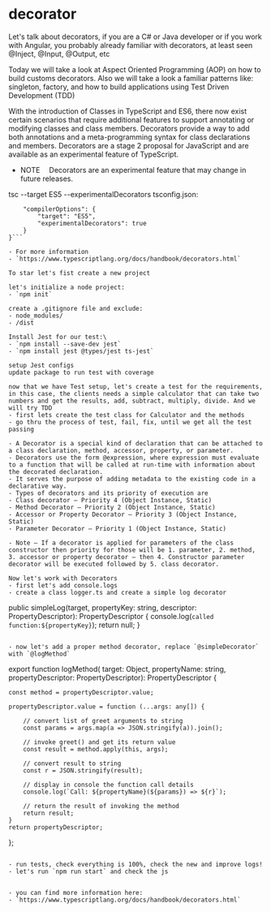 # decorator
Let's talk about decorators, if you are a C# or Java developer or if you work with Angular, you probably already familiar with decorators, at least seen @Inject, @Input, @Output, etc

Today we will take a look at Aspect Oriented Programming (AOP) on how to build customs decorators. Also we will take a look a familiar patterns like: singleton, factory, and how to build applications using Test Driven Development (TDD)

With the introduction of Classes in TypeScript and ES6, there now exist certain scenarios that require additional features to support annotating or modifying classes and class members. Decorators provide a way to add both annotations and a meta-programming syntax for class declarations and members. Decorators are a stage 2 proposal for JavaScript and are available as an experimental feature of TypeScript.

- NOTE  Decorators are an experimental feature that may change in future releases.

tsc --target ES5 --experimentalDecorators
tsconfig.json:

```{
    "compilerOptions": {
        "target": "ES5",
        "experimentalDecorators": true
    }
}```

- For more information
- `https://www.typescriptlang.org/docs/handbook/decorators.html`

To star let's fist create a new project

let's initialize a node project:
- `npm init`

create a .gitignore file and exclude:
- node_modules/
- /dist

Install Jest for our test:\
- `npm install --save-dev jest` 
- `npm install jest @types/jest ts-jest`

setup Jest configs
update package to run test with coverage

now that we have Test setup, let's create a test for the requirements, in this case, the clients needs a simple calculator that can take two numbers and get the results, add, subtract, multiply, divide. And we will try TDD
- first lets create the test class for Calculator and the methods
- go thru the process of test, fail, fix, until we get all the test passing

- A Decorator is a special kind of declaration that can be attached to a class declaration, method, accessor, property, or parameter.
- Decorators use the form @expression, where expression must evaluate to a function that will be called at run-time with information about the decorated declaration.
- It serves the purpose of adding metadata to the existing code in a declarative way.
- Types of decorators and its priority of execution are
- Class decorator — Priority 4 (Object Instance, Static)
- Method Decorator — Priority 2 (Object Instance, Static)
- Accessor or Property Decorator — Priority 3 (Object Instance, Static)
- Parameter Decorator — Priority 1 (Object Instance, Static)

- Note — If a decorator is applied for parameters of the class constructor then priority for those will be 1. parameter, 2. method, 3. accessor or property decorator — then 4. Constructor parameter decorator will be executed followed by 5. class decorator.

Now let's work with Decorators
- first let's add console.logs
- create a class logger.ts and create a simple log decorator
```
public simpleLog(target, propertyKey: string, descriptor: PropertyDescriptor): PropertyDescriptor {
    console.log(`called function:${propertyKey}`);
    return null;
}
```

- now let's add a proper method decorator, replace `@simpleDecorator` with `@logMethod`
```
export function logMethod(
    target: Object,
    propertyName: string,
    propertyDescriptor: PropertyDescriptor): PropertyDescriptor {

    const method = propertyDescriptor.value;

    propertyDescriptor.value = function (...args: any[]) {

        // convert list of greet arguments to string
        const params = args.map(a => JSON.stringify(a)).join();

        // invoke greet() and get its return value
        const result = method.apply(this, args);

        // convert result to string
        const r = JSON.stringify(result);

        // display in console the function call details
        console.log(`Call: ${propertyName}(${params}) => ${r}`);

        // return the result of invoking the method
        return result;
    }
    return propertyDescriptor;
};
```

- run tests, check everything is 100%, check the new and improve logs!
- let's run `npm run start` and check the js


- you can find more information here:
- `https://www.typescriptlang.org/docs/handbook/decorators.html`
